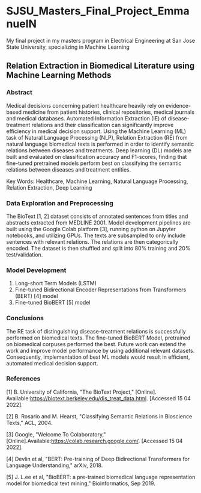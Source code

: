 # SJSU_Masters_Final_Project_EmmanuelN
My final project in my masters program in Electrical Engineering at San Jose State University, specializing in Machine Learning

## Relation Extraction in Biomedical Literature using Machine Learning Methods

### Abstract

Medical decisions concerning patient healthcare heavily rely on evidence-based medicine
from patient histories, clinical repositories, medical journals and medical databases.
Automated Information Extraction (IE) of disease-treatment relations and their classification
can significantly improve efficiency in medical decision support. Using the Machine Learning
(ML) task of Natural Language Processing (NLP), Relation Extraction (RE) from natural
language biomedical texts is performed in order to identify semantic relations between
diseases and treatments. Deep learning (DL) models are built and evaluated on classification
accuracy and F1-scores, finding that fine-tuned pretrained models perform best on classifying
the semantic relations between diseases and treatment entities.

Key Words: Healthcare, Machine Learning, Natural Language Processing, Relation
Extraction, Deep Learning


### Data Exploration and Preprocessing

The BioText [1, 2] dataset consists of annotated sentences
from titles and abstracts extracted from MEDLINE 2001.
Model development pipelines are built using the Google
Colab platform [3], running python on Jupyter notebooks,
and utilizing GPUs.
The texts are subsampled to only include sentences with
relevant relations. The relations are then categorically
encoded. The dataset is then shuffled and split into 80%
training and 20% test/validation.

### Model Development

  1. Long-short Term Models (LSTM)
  2. Fine-tuned Bidirectional Encoder Representations from Transformers (BERT) [4] model
  3. Fine-tuned BioBERT [5] model

### Conclusions

The RE task of distinguishing disease-treatment relations
is successfully performed on biomedical texts.
The fine-tuned BioBERT Model, pretrained on biomedical
corpuses performed the best.
Future work can extend the work and improve model
performance by using additional relevant datasets.
Consequently, implementation of best ML models would
result in efficient, automated medical decision support.


### References

[1] B. University of California, "The BioText Project,"
[Online]. Available:https://biotext.berkeley.edu/dis_treat_data.html. [Accessed 15 04 2022].

[2] B. Rosario and M. Hearst, "Classifying Semantic Relations in Bioscience Texts," ACL, 2004.

[3] Google, "Welcome To Colaboratory," [Online].Available:https://colab.research.google.com/. [Accessed 15 04 2022].

[4] Devlin et al, "BERT: Pre-training of Deep Bidirectional Transformers for Language Understanding," arXiv, 2018.

[5] J. L.ee et al, "BioBERT: a pre-trained biomedical language representation model for biomedical text mining," Bioinformatics, Sep 2019.
